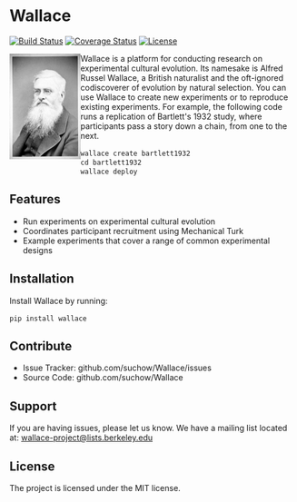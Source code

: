 Wallace
=======
[![Build Status](https://magnum.travis-ci.com/suchow/Wallace.svg?token=ygVLzsadbn3UbxEk8GzT&branch=master)](https://magnum.travis-ci.com/suchow/Wallace)
[![Coverage Status](https://coveralls.io/repos/suchow/Wallace/badge.png?branch=master)](https://coveralls.io/r/suchow/Wallace?branch=master)
[![License](http://img.shields.io/badge/license-MIT-red.svg)](http://en.wikipedia.org/wiki/MIT_License)

<img src="portrait.jpg?raw=true" align="left" width="125" alt="Portrait of Alfred Russel Wallace">

Wallace is a platform for conducting research on experimental cultural evolution. Its namesake is Alfred Russel Wallace, a British naturalist and the oft-ignored codiscoverer of evolution by natural selection. You can use Wallace to create new experiments or to reproduce existing experiments. For example, the following code runs a replication of Bartlett's 1932 study, where participants pass a story down a chain, from one to the next.

    wallace create bartlett1932
    cd bartlett1932
    wallace deploy

Features
--------

- Run experiments on experimental cultural evolution
- Coordinates participant recruitment using Mechanical Turk
- Example experiments that cover a range of common experimental designs

Installation
------------

Install Wallace by running:

    pip install wallace

Contribute
----------

- Issue Tracker: github.com/suchow/Wallace/issues
- Source Code: github.com/suchow/Wallace

Support
-------

If you are having issues, please let us know.
We have a mailing list located at: wallace-project@lists.berkeley.edu

License
-------

The project is licensed under the MIT license.
